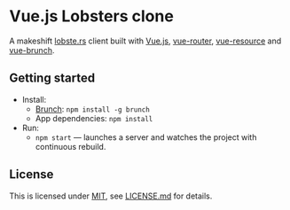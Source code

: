 # Vue.js Lobsters clone

A makeshift [lobste.rs](http://lobste.rs) client built with [Vue.js](http://vuejs.org), [vue-router](https://github.com/vuejs/vue-router), [vue-resource](https://github.com/vuejs/vue-resource) and [vue-brunch](https://github.com/nblackburn/vue-brunch).

## Getting started
* Install:
    * [Brunch](http://brunch.io): `npm install -g brunch`
    * App dependencies: `npm install`
* Run:
    * `npm start` — launches a server and watches the project with continuous rebuild.

## License
This is licensed under [MIT](https://opensource.org/licenses/MIT), see [LICENSE.md](LICENSE.md) for details.